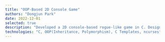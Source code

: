 ```yaml
---
title: "OOP-Based 2D Console Game"
authors: "Dongjun Park"
date: 2022-12-01
selected: true
description: "Developed a 2D console-based rogue-like game in C. Designed a class hierarchy for game entities using OOP principles. Implemented multiple enemy types with unique AI movement patterns using inheritance and polymorphism. Created a generic, reusable 2D grid system with C Templates for map and object management."
technologies: "C, OOP(Inheritance, Polymorphism), C Templates, ncurses"
---
```

